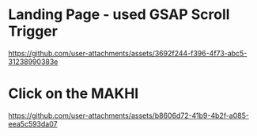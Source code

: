 
# Landing Page - used GSAP Scroll Trigger
https://github.com/user-attachments/assets/3692f244-f396-4f73-abc5-31238990383e

# Click on the MAKHI
https://github.com/user-attachments/assets/b8606d72-41b9-4b2f-a085-eea5c593da07




